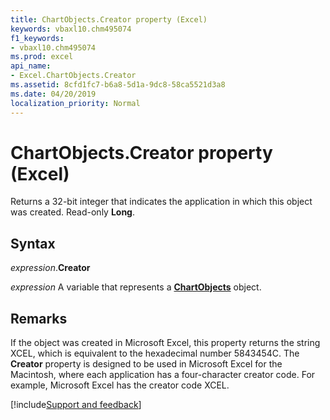 ```yaml
---
title: ChartObjects.Creator property (Excel)
keywords: vbaxl10.chm495074
f1_keywords:
- vbaxl10.chm495074
ms.prod: excel
api_name:
- Excel.ChartObjects.Creator
ms.assetid: 8cfd1fc7-b6a8-5d1a-9dc8-58ca5521d3a8
ms.date: 04/20/2019
localization_priority: Normal
---
```



# ChartObjects.Creator property (Excel)

Returns a 32-bit integer that indicates the application in which this object was created. Read-only **Long**.


## Syntax

_expression_.**Creator**

_expression_ A variable that represents a **[ChartObjects](Excel.ChartObjects.md)** object.


## Remarks

If the object was created in Microsoft Excel, this property returns the string XCEL, which is equivalent to the hexadecimal number 5843454C. The **Creator** property is designed to be used in Microsoft Excel for the Macintosh, where each application has a four-character creator code. For example, Microsoft Excel has the creator code XCEL.




[!include[Support and feedback](~/includes/feedback-boilerplate.md)]